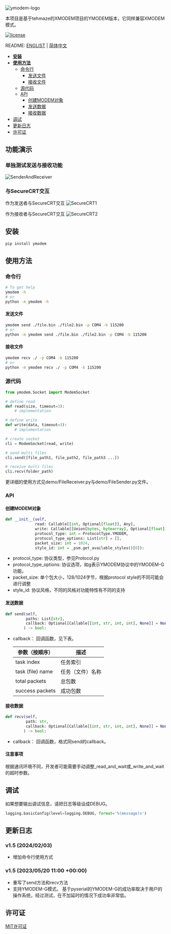 ![ymodem-logo](https://raw.githubusercontent.com/alexwoo1900/ymodem/master/docs/assets/ymodem-logo.png)

本项目是基于tehmaze的XMODEM项目的YMODEM版本，它同样兼容XMODEM模式。

[![license](https://img.shields.io/github/license/mashape/apistatus.svg)](https://opensource.org/licenses/MIT)

README: [ENGLIST](https://github.com/alexwoo1900/ymodem/blob/master/README.md) | [简体中文](https://github.com/alexwoo1900/ymodem/blob/master/README_CN.md)

- [**安装**](#安装)
- [**使用方法**](#使用方法)
  - [命令行](#命令行) 
    - [发送文件](#发送文件)
    - [接收文件](#接收文件)
  - [源代码](#源代码)
  - [API](#api)
    - [创建MODEM对象](#创建MODEM对象)
    - [发送数据](#发送数据)
    - [接收数据](#接收数据)
- [调试](#调试)
- [更新日志](#更新日志)
- [许可证](#许可证)

## 功能演示

### 单独测试发送与接收功能 

![SenderAndReceiver](https://raw.githubusercontent.com/alexwoo1900/ymodem/master/docs/assets/console_test.gif)

### 与SecureCRT交互

作为发送者与SecureCRT交互
![SecureCRT1](https://raw.githubusercontent.com/alexwoo1900/ymodem/master/docs/assets/sender.gif)

作为接收者与SecureCRT交互
![SecureCRT2](https://raw.githubusercontent.com/alexwoo1900/ymodem/master/docs/assets/receiver.gif)

## 安装
```Bash
pip install ymodem
```

## 使用方法

### 命令行

```Bash
# To get help
ymodem -h
# or
python -m ymodem -h
```

#### 发送文件
```Bash
ymodem send ./file.bin ./file2.bin -p COM4 -b 115200
# or
python -m ymodem send ./file.bin ./file2.bin -p COM4 -b 115200
```

#### 接收文件
```Bash
ymodem recv ./ -p COM4 -b 115200
# or
python -m ymodem recv ./ -p COM4 -b 115200
```

### 源代码

```python
from ymodem.Socket import ModemSocket

# define read
def read(size, timeout=3):
    # implementation

# define write
def write(data, timeout=3):
    # implementation

# create socket
cli = ModemSocket(read, write)

# send multi files
cli.send([file_path1, file_path2, file_path3 ...])

# receive multi files
cli.recv(folder_path)
```

更详细的使用方式见demo/FileReceiver.py与demo/FileSender.py文件。

### API

#### 创建MODEM对象

```python
def __init__(self, 
             read: Callable[[int, Optional[float]], Any], 
             write: Callable[[Union[bytes, bytearray], Optional[float]], Any], 
             protocol_type: int = ProtocolType.YMODEM, 
             protocol_type_options: List[str] = [],
             packet_size: int = 1024,
             style_id: int = _psm.get_available_styles()[0]):
```
- protocol_type: 协议类型，参见Protocol.py
- protocol_type_options: 协议选项，如g表示YMODEM协议中的YMODEM-G功能。
- packet_size: 单个包大小，128/1024字节，根据protocol style的不同可能会进行调整
- style_id: 协议风格，不同的风格对功能特性有不同的支持

#### 发送数据

```python
def send(self, 
         paths: List[str], 
         callback: Optional[Callable[[int, str, int, int], None]] = None
        ) -> bool:
```
- callback： 回调函数，见下表。

    参数（按顺序） | 描述
    -|-
    task index | 任务索引
    task (file) name | 任务（文件）名称
    total packets | 总包数
    success packets | 成功包数


#### 接收数据

```python
def recv(self, 
         path: str, 
         callback: Optional[Callable[[int, str, int, int], None]] = None
        ) -> bool:
```
- callback： 回调函数，格式同send的callback。

#### 注意事项

根据通讯环境不同，开发者可能需要手动调整_read_and_wait或_write_and_wait的超时参数。

## 调试

如果想要输出调试信息，请把日志等级设成DEBUG。

```python
logging.basicConfig(level=logging.DEBUG, format='%(message)s')
```

## 更新日志

### v1.5 (2024/02/03)

- 增加命令行使用方式

### v1.5 (2023/05/20 11:00 +00:00)

- 重写了send方法和recv方法
- 支持YMODEM-G模式。
    基于pyserial的YMODEM-G的成功率取决于用户的操作系统，经过测试，在不加延时的情况下成功率非常低。

## 许可证
[MIT许可证](https://opensource.org/licenses/MIT)